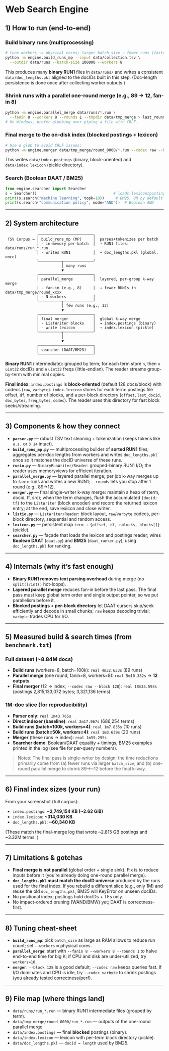 # Web Search Engine

## 1) How to run (end-to-end)

### Build binary runs (multiprocessing)

```bash
# tune workers ~= physical cores; larger batch_size → fewer runs (faster merge)
python -m engine.build_runs_mp --input data/collection.tsv \
  --outdir data/runs --batch-size 100000 --workers 8
```

This produces many **binary RUN1** files in `data/runs/` and writes a consistent `data/doc_lengths.pkl` aligned to the docIDs built in this step. (Doc-length persistence is done once after collecting worker outputs.) 

### Shrink runs with a parallel one-round merge (e.g., 89 → 12, fan-in 8)

```bash
python -m engine.parallel_merge data/runs/*.run \
  --fanin 8 --workers 8 --rounds 1 --tmpdir data/tmp_merge > last_round.txt
# On Windows, prefer globbing over piping a file with CRLF.
```

### Final merge to the on-disk index (blocked postings + lexicon)

```bash
# Use a glob to avoid CRLF issues:
python -m engine.merger data/tmp_merge/round_0000/*.run --codec raw --block 128
```

This writes `data/index.postings` (binary, block-oriented) and `data/index.lexicon` (pickle directory).

### Search (Boolean DAAT / BM25)

```python
from engine.searcher import Searcher
s = Searcher()                                  # loads lexicon/postings/doc_lengths
print(s.search("machine learning", topk=10))     # BM25, OR by default
print(s.search("communication policy", mode="AND"))  # Boolean AND
```

---

## 2) System architecture

```
              ┌────────────────────────┐
 TSV Corpus → │ build_runs_mp (MP)     │  parses+tokenizes per batch
              │ - in-memory per-batch  │  → RUN1 files: data/runs/run_*.run
              │ - writes RUN1          │  → doc_lengths.pkl (global, once)
              └──────────┬─────────────┘
                         │ many runs
                         ▼
              ┌────────────────────────┐
              │ parallel_merge         │  layered, per-group k-way merge
              │ - fan-in (e.g., 8)     │  → fewer RUN1s in data/tmp_merge/round_xxxx
              │ - N workers            │
              └──────────┬─────────────┘
                         │ few runs (e.g., 12)
                         ▼
              ┌────────────────────────┐
              │ final merger           │  global k-way merge
              │ - ListWriter blocks    │  → index.postings (binary)
              │ - write lexicon        │  → index.lexicon (pickle)
              └──────────┬─────────────┘
                         │
                         ▼
              ┌────────────────────────┐
              │ searcher (DAAT/BM25)   │
              └────────────────────────┘
```

**Binary RUN1** (intermediate): grouped by term; for each term store `n`, then `n` `uint32` docIDs and `n` `uint32` freqs (little-endian). The reader streams group-by-term with minimal copies.

**Final index**: `index.postings` is **block-oriented** (default 128 docs/block) with codecs (`raw`, `varbyte`). `index.lexicon` stores for each term: postings file offset, `df`, number of blocks, and a per-block directory (`offset`, `last_docid`, `doc_bytes`, `freq_bytes`, `codec`). The reader uses this directory for fast block seeks/streaming.

---

## 3) Components & how they connect

* **`parser.py`** — robust TSV text cleaning + tokenization (keeps tokens like `u.s.` or `3.14` intact).
* **`build_runs_mp.py`** — multiprocessing builder of **sorted RUN1** files; aggregates per-doc lengths from workers and writes `doc_lengths.pkl` once so it matches the docID universe of these runs. 
* **`runio.py`** — `BinaryRunWriter/Reader`: grouped-binary RUN1 I/O; the reader uses memoryviews for efficient iteration.
* **`parallel_merge.py`** — layered parallel merge; per job k-way merges up to `fanin` runs and writes a new RUN1; `--rounds` lets you stop after 1 round (e.g., 89→12).
* **`merger.py`** — final single-writer k-way merge: maintain a heap of (term, docid, tf, src); when the term changes, flush the accumulated `{docid: tf}` to the `ListWriter` (block encoder) and record the returned lexicon entry; at the end, save lexicon and close writer. 
* **`listio.py`** — `ListWriter/Reader`: block layout, `raw`/`varbyte` codecs, per-block directory, sequential and random access.
* **`lexicon.py`** — persistent map `term → {offset, df, nblocks, blocks[]}` (pickle).
* **`searcher.py`** — façade that loads the lexicon and postings reader; wires **Boolean DAAT** (`daat.py`) and **BM25** (`daat_ranker.py`), using `doc_lengths.pkl` for ranking.

---

## 4) Internals (why it’s fast enough)

* **Binary RUN1 removes text parsing overhead** during merge (no `split()/int()` hot-loops).
* **Layered parallel merge** reduces fan-in before the last pass. The final pass must keep global term order and single output pointer, so we put parallelism before it.
* **Blocked postings + per-block directory** let DAAT cursors skip/seek efficiently and decode in small chunks; `raw` keeps decoding trivial; `varbyte` trades CPU for I/O.

---

## 5) Measured build & search times (from `benchmark.txt`)

### Full dataset (~8.84M docs)

* **Build runs** (workers=8, batch=100k): `real 4m32.633s` (89 runs) 
* **Parallel merge** (one round, fanin=8, workers=8): `real 5m10.382s` → **12 outputs** 
* **Final merger** (12 → index, `--codec raw --block 128`): `real 18m33.593s` (postings 2,815,133,072 bytes; 3,321,136 terms) 

### 1M-doc slice (for reproducibility)

* **Parser only**: `real 1m43.765s` 
* **Direct indexer (baseline)**: `real 2m17.967s` (686,254 terms) 
* **Build runs (batch=100k, workers=4)**: `real 1m7.835s` (10 runs) 
* **Build runs (batch=50k, workers=4)**: `real 1m3.639s` (20 runs) 
* **Merger** (these runs → index): `real 1m59.295s` 
* **Searcher demo**: Boolean/DAAT equality + timings, BM25 examples printed in the log (see file for per-query numbers). 

> Notes: The final pass is single-writer by design; the time reductions primarily come from (a) fewer runs via larger `batch_size`, and (b) one-round parallel merge to shrink 89→~12 before the final k-way.

---

## 6) Final index sizes (your run)

From your screenshot (full corpus):

* `index.postings`: **~2,749,154 KB (~2.62 GiB)**
* `index.lexicon`: **~314,030 KB**
* `doc_lengths.pkl`: **~60,340 KB**

(These match the final-merge log that wrote ~2.815 GB postings and ~3.32M terms. )

---

## 7) Limitations & gotchas

* **Final merge is not parallel** (global order + single sink). Fix is to reduce inputs before it (you’re already doing one-round parallel merge).
* **`doc_lengths.pkl` must match the docID universe** produced by the runs used for the final index. If you rebuild a different slice (e.g., only 1M) and reuse the old `doc_lengths.pkl`, BM25 will KeyError on unseen docIDs.
* No positional index; postings hold docIDs + TFs only.
* No impact-ordered pruning (WAND/BMW) yet; DAAT is correctness-first.

---

## 8) Tuning cheat-sheet

* **`build_runs_mp`**: pick `batch_size` as large as RAM allows to reduce run count; set `--workers` ≈ physical cores.
* **`parallel_merge`**: start with `--fanin 8 --workers 8 --rounds 1` to halve end-to-end time for big K; if CPU and disk are under-utilized, try `workers=10`.
* **`merger`**: `--block 128` is a good default; `--codec raw` keeps queries fast. If I/O dominates and CPU is idle, try `--codec varbyte` to shrink postings (you already tested correctness/perf).

---

## 9) File map (where things land)

* `data/runs/run_*.run` — binary RUN1 intermediate files (grouped by term).
* `data/tmp_merge/round_0000/run_*.run` — outputs of the one-round parallel merge.
* `data/index.postings` — final **blocked** postings (binary).
* `data/index.lexicon` — lexicon with per-term block directory (pickle).
* `data/doc_lengths.pkl` — `docid → length` used by BM25.